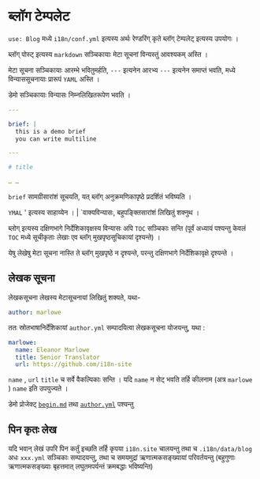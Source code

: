 # ब्लॉग टेम्पलेट

`use: Blog` मध्ये `i18n/conf.yml` इत्यस्य अर्थः रेण्डरिंग् कृते ब्लॉग् टेम्पलेट् इत्यस्य उपयोगः ।

ब्लॉग् पोस्ट् इत्यस्य `markdown` सञ्चिकायाः मेटा सूचनां विन्यस्तुं आवश्यकम् अस्ति ।

मेटा सूचना सञ्चिकायाः आरम्भे भवितुमर्हति, `---` इत्यनेन आरभ्य `---` इत्यनेन समाप्तं भवति, मध्ये विन्याससूचनायाः प्रारूपं `YAML` अस्ति ।

डेमो सञ्चिकायाः विन्यासः निम्नलिखितरूपेण भवति ।

```yml
---

brief: |
  this is a demo brief
  you can write multiline

---

# title

… …
```

`brief` सामग्रीसारांशं सूचयति, यत् ब्लॉग् अनुक्रमणिकापृष्ठे प्रदर्शितं भविष्यति ।

`YMAL` ' इत्यस्य साहाय्येन । | `वाक्यविन्यासः, बहुपङ्क्तिसारांशं लिखितुं शक्नुथ ।

ब्लोग् इत्यस्य दक्षिणभागे निर्देशिकावृक्षस्य विन्यासः अपि `TOC` सञ्चिकाः सन्ति (पूर्वं अध्यायं पश्यन्तु केवलं `TOC` मध्ये सूचीकृताः लेखाः एव ब्लॉग् मुखपृष्ठसूचिकायां दृश्यन्ते) ।

येषु लेखेषु मेटा सूचना नास्ति ते ब्लॉग् मुखपृष्ठे न दृश्यन्ते, परन्तु दक्षिणभागे निर्देशिकावृक्षे दृश्यन्ते ।

## लेखक सूचना

लेखकसूचना लेखस्य मेटासूचनायां लिखितुं शक्यते, यथा-

```yml
author: marlowe
```

ततः स्रोतभाषानिर्देशिकायां `author.yml` सम्पादयित्वा लेखकसूचना योजयन्तु, यथा :

```yml
marlowe:
  name: Eleanor Marlowe
  title: Senior Translator
  url: https://github.com/i18n-site
```

`name` , `url` `title` च सर्वे वैकल्पिकाः सन्ति । यदि `name` न सेट् भवति तर्हि कीलनाम (अत्र `marlowe` ) `name` इति उपयुज्यते ।

डेमो प्रोजेक्ट् [`begin.md`](https://github.com/i18n-site/demo.i18n.site/blob/main/en/blog/news/begin.md?plain=1) तथा [`author.yml`](https://github.com/i18n-site/demo.i18n.site/blob/main/en/author.yml) पश्यन्तु

## पिन कृतः लेख

यदि भवान् लेखं उपरि पिन कर्तुं इच्छति तर्हि कृपया `i18n.site` चालयन्तु तथा च `.i18n/data/blog` अधः `xxx.yml` सञ्चिकाः सम्पादयन्तु, तथा च समयमुद्रां ऋणात्मकसङ्ख्यायां परिवर्तयन्तु (बहुगुणाः ऋणात्मकसङ्ख्याः बृहत्तमात् लघुतमपर्यन्तं क्रमबद्धाः भविष्यन्ति)